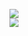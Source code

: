 [![](https://img.shields.io/badge/Made%20With-Github%20Spray-lightgrey.svg?style=for-the-badge&logo=github)](https://github.com/Annihil/github-spray#19763)  
[![](https://i.imgur.com/2DrTn0Z.gif)](https://github.com/Annihil/github-spray)